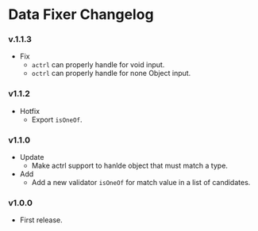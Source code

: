 # Data Fixer Changelog

### v.1.1.3

- Fix
  - `actrl` can properly handle for void input.
  - `octrl` can properly handle for none Object input.

### v1.1.2

- Hotfix
  - Export `isOneOf`.

### v1.1.0

- Update
  - Make actrl support to hanlde object that must match a type.
- Add
  - Add a new validator `isOneOf` for match value in a list of candidates.

### v1.0.0

- First release.
